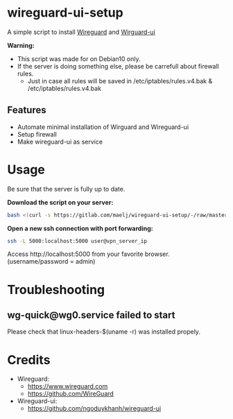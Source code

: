 # wireguard-ui-setup

A simple script to install [Wireguard](https://www.wireguard.com/) and [Wirguard-ui](https://github.com/ngoduykhanh/wireguard-ui)

**Warning:**  
- This script was made for on Debian10 only.  
- If the server is doing something else, please be carrefull about firewall rules.
  - Just in case all rules will be saved in /etc/iptables/rules.v4.bak & /etc/iptables/rules.v4.bak

## Features

- Automate minimal installation of Wirguard and Wireguard-ui
- Setup firewall
- Make wireguard-ui as service

# Usage

Be sure that the server is fully up to date.  

**Download the script on your server:**  
```bash
bash <(curl -s https://gitlab.com/maelj/wireguard-ui-setup/-/raw/master/install.sh)
```

**Open a new ssh connection with port forwarding:**  
```bash
ssh -L 5000:localhost:5000 user@vpn_server_ip
```

Access http://localhost:5000 from your favorite browser.  
(username/password = admin)  

# Troubleshooting

## wg-quick<!-- -->@wg0.service failed to start

Please check that linux-headers-$(uname -r) was installed propely.

# Credits

- Wireguard:
   - https://www.wireguard.com
   - https://github.com/WireGuard
- Wireguard-ui:
   - https://github.com/ngoduykhanh/wireguard-ui
